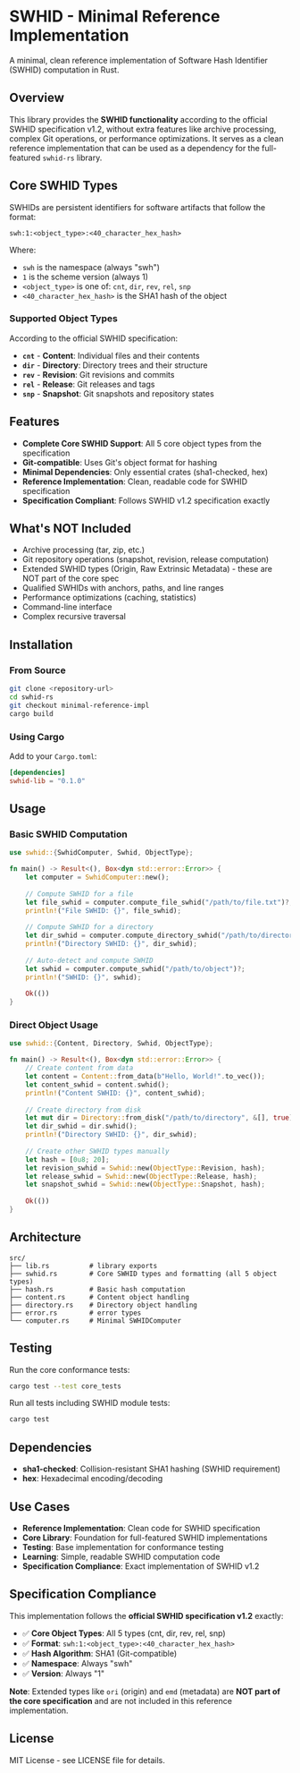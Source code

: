 # SWHID - Minimal Reference Implementation

A minimal, clean reference implementation of Software Hash Identifier (SWHID) computation in Rust.

## Overview

This library provides the **SWHID functionality** according to the official SWHID specification v1.2, without extra features like archive processing, complex Git operations, or performance optimizations. It serves as a clean reference implementation that can be used as a dependency for the full-featured `swhid-rs` library.

## Core SWHID Types

SWHIDs are persistent identifiers for software artifacts that follow the format:
```
swh:1:<object_type>:<40_character_hex_hash>
```

Where:
- `swh` is the namespace (always "swh")
- `1` is the scheme version (always 1)
- `<object_type>` is one of: `cnt`, `dir`, `rev`, `rel`, `snp`
- `<40_character_hex_hash>` is the SHA1 hash of the object

### Supported Object Types

According to the official SWHID specification:

- **`cnt`** - **Content**: Individual files and their contents
- **`dir`** - **Directory**: Directory trees and their structure
- **`rev`** - **Revision**: Git revisions and commits
- **`rel`** - **Release**: Git releases and tags
- **`snp`** - **Snapshot**: Git snapshots and repository states

## Features

- **Complete Core SWHID Support**: All 5 core object types from the specification
- **Git-compatible**: Uses Git's object format for hashing
- **Minimal Dependencies**: Only essential crates (sha1-checked, hex)
- **Reference Implementation**: Clean, readable code for SWHID specification
- **Specification Compliant**: Follows SWHID v1.2 specification exactly

## What's NOT Included

- Archive processing (tar, zip, etc.)
- Git repository operations (snapshot, revision, release computation)
- Extended SWHID types (Origin, Raw Extrinsic Metadata) - these are NOT part of the core spec
- Qualified SWHIDs with anchors, paths, and line ranges
- Performance optimizations (caching, statistics)
- Command-line interface
- Complex recursive traversal

## Installation

### From Source

```bash
git clone <repository-url>
cd swhid-rs
git checkout minimal-reference-impl
cargo build
```

### Using Cargo

Add to your `Cargo.toml`:
```toml
[dependencies]
swhid-lib = "0.1.0"
```

## Usage

### Basic SWHID Computation

```rust
use swhid::{SwhidComputer, Swhid, ObjectType};

fn main() -> Result<(), Box<dyn std::error::Error>> {
    let computer = SwhidComputer::new();
    
    // Compute SWHID for a file
    let file_swhid = computer.compute_file_swhid("/path/to/file.txt")?;
    println!("File SWHID: {}", file_swhid);
    
    // Compute SWHID for a directory
    let dir_swhid = computer.compute_directory_swhid("/path/to/directory")?;
    println!("Directory SWHID: {}", dir_swhid);
    
    // Auto-detect and compute SWHID
    let swhid = computer.compute_swhid("/path/to/object")?;
    println!("SWHID: {}", swhid);
    
    Ok(())
}
```

### Direct Object Usage

```rust
use swhid::{Content, Directory, Swhid, ObjectType};

fn main() -> Result<(), Box<dyn std::error::Error>> {
    // Create content from data
    let content = Content::from_data(b"Hello, World!".to_vec());
    let content_swhid = content.swhid();
    println!("Content SWHID: {}", content_swhid);
    
    // Create directory from disk
    let mut dir = Directory::from_disk("/path/to/directory", &[], true)?;
    let dir_swhid = dir.swhid();
    println!("Directory SWHID: {}", dir_swhid);
    
    // Create other SWHID types manually
    let hash = [0u8; 20];
    let revision_swhid = Swhid::new(ObjectType::Revision, hash);
    let release_swhid = Swhid::new(ObjectType::Release, hash);
    let snapshot_swhid = Swhid::new(ObjectType::Snapshot, hash);
    
    Ok(())
}
```

## Architecture

```
src/
├── lib.rs          # library exports
├── swhid.rs        # Core SWHID types and formatting (all 5 object types)
├── hash.rs         # Basic hash computation
├── content.rs      # Content object handling
├── directory.rs    # Directory object handling
├── error.rs        # error types
└── computer.rs     # Minimal SWHIDComputer
```

## Testing

Run the core conformance tests:

```bash
cargo test --test core_tests
```

Run all tests including SWHID module tests:

```bash
cargo test
```

## Dependencies

- **sha1-checked**: Collision-resistant SHA1 hashing (SWHID requirement)
- **hex**: Hexadecimal encoding/decoding

## Use Cases

- **Reference Implementation**: Clean code for SWHID specification
- **Core Library**: Foundation for full-featured SWHID implementations
- **Testing**: Base implementation for conformance testing
- **Learning**: Simple, readable SWHID computation code
- **Specification Compliance**: Exact implementation of SWHID v1.2


## Specification Compliance

This implementation follows the **official SWHID specification v1.2** exactly:

- ✅ **Core Object Types**: All 5 types (cnt, dir, rev, rel, snp)
- ✅ **Format**: `swh:1:<object_type>:<40_character_hex_hash>`
- ✅ **Hash Algorithm**: SHA1 (Git-compatible)
- ✅ **Namespace**: Always "swh"
- ✅ **Version**: Always "1"

**Note**: Extended types like `ori` (origin) and `emd` (metadata) are **NOT part of the core specification** and are not included in this reference implementation.

## License

MIT License - see LICENSE file for details. 